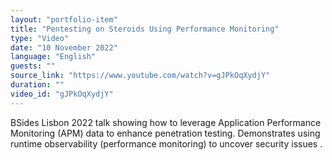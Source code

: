 ```yaml
---
layout: "portfolio-item"
title: "Pentesting on Steroids Using Performance Monitoring"
type: "Video"
date: "10 November 2022"
language: "English"
guests: ""
source_link: "https://www.youtube.com/watch?v=gJPkOqXydjY"
duration: ""
video_id: "gJPkOqXydjY"
---
```


BSides Lisbon 2022 talk showing how to leverage Application Performance Monitoring (APM) data to enhance penetration testing. Demonstrates using runtime observability (performance monitoring) to uncover security issues .

